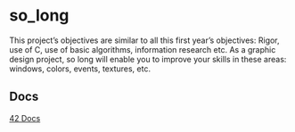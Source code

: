 # so_long
This project’s objectives are similar to all this first year’s objectives: Rigor, use of C, use of basic algorithms, information research etc. As a graphic design project, so long will enable you to improve your skills in these areas: windows, colors, events, textures, etc.

## Docs

[42 Docs](https://harm-smits.github.io/42docs/libs/minilibx/getting_started.html)
